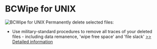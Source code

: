 # BCWipe for UNIX
![BCWipe for UNIX](https://mycommerce.akamaized.net/api/pimages/P300805995/BIG/300805995.PNG)
Permanently delete selected files:
- Use military-standard procedures to remove all traces of your deleted files - including data remanence, 'wipe free space' and 'file slack'
[>> Detailed information](https://secure.shareit.com/shareit/product.html?productid=300805995&affiliateid=200057808)